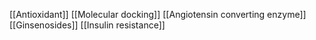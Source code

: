 [[Antioxidant]]
[[Molecular docking]]
[[Angiotensin converting enzyme]]
[[Ginsenosides]]
[[Insulin resistance]]
